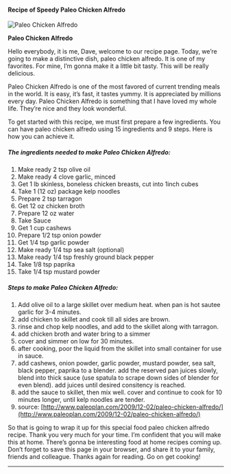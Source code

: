             

#### Recipe of Speedy Paleo Chicken Alfredo

![Paleo Chicken Alfredo](https://img-global.cpcdn.com/recipes/29534169/751x532cq70/paleo-chicken-alfredo-recipe-main-photo.jpg)

**Paleo Chicken Alfredo**

Hello everybody, it is me, Dave, welcome to our recipe page. Today, we’re going to make a distinctive dish, paleo chicken alfredo. It is one of my favorites. For mine, I’m gonna make it a little bit tasty. This will be really delicious.

Paleo Chicken Alfredo is one of the most favored of current trending meals in the world. It is easy, it’s fast, it tastes yummy. It is appreciated by millions every day. Paleo Chicken Alfredo is something that I have loved my whole life. They’re nice and they look wonderful.

To get started with this recipe, we must first prepare a few ingredients. You can have paleo chicken alfredo using 15 ingredients and 9 steps. Here is how you can achieve it.

##### The ingredients needed to make Paleo Chicken Alfredo:

1.  Make ready 2 tsp olive oil
2.  Make ready 4 clove garlic, minced
3.  Get 1 lb skinless, boneless chicken breasts, cut into 1inch cubes
4.  Take 1 (12 oz) package kelp noodles
5.  Prepare 2 tsp tarragon
6.  Get 12 oz chicken broth
7.  Prepare 12 oz water
8.  Take Sauce
9.  Get 1 cup cashews
10.  Prepare 1/2 tsp onion powder
11.  Get 1/4 tsp garlic powder
12.  Make ready 1/4 tsp sea salt (optional)
13.  Make ready 1/4 tsp freshly ground black pepper
14.  Take 1/8 tsp paprika
15.  Take 1/4 tsp mustard powder

##### Steps to make Paleo Chicken Alfredo:

1.  Add olive oil to a large skillet over medium heat. when pan is hot sautee garlic for 3-4 minutes.
2.  add chicken to skillet and cook till all sides are brown.
3.  rinse and chop kelp noodles, and add to the skillet along with tarragon.
4.  add chicken broth and water bring to a simmer
5.  cover and simmer on low for 30 minutes.
6.  after cooking, poor the liquid from the skillet into small container for use in sauce.
7.  add cashews, onion powder, garlic powder, mustard powder, sea salt, black pepper, paprika to a blender. add the reserved pan juices slowly, blend into thick sauce (use spatula to scrape down sides of blender for even blend). add juices until desired consitency is reached.
8.  add the sauce to skillet, then mix well. cover and continue to cook for 10 minutes longer, until kelp noodles are tender.
9.  source: [http://www.paleoplan.com/2009/12-02/paleo-chicken-alfredo/](http://www.paleoplan.com/2009/12-02/paleo-chicken-alfredo/)

So that is going to wrap it up for this special food paleo chicken alfredo recipe. Thank you very much for your time. I’m confident that you will make this at home. There’s gonna be interesting food at home recipes coming up. Don’t forget to save this page in your browser, and share it to your family, friends and colleague. Thanks again for reading. Go on get cooking!

* * *